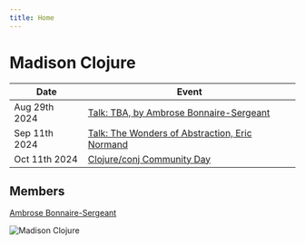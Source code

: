```yaml
---
title: Home
---
```


# Madison Clojure

| Date | Event  |
| ------------- | ------------- |
| Aug 29th 2024 | [Talk: TBA, by Ambrose Bonnaire-Sergeant](https://www.meetup.com/madison-clojure-meetup/events/302948127) |
| Sep 11th 2024 | [Talk: The Wonders of Abstraction, Eric Normand](https://www.meetup.com/madison-clojure-meetup/events/301041832/) |
| Oct 11th 2024 | [Clojure/conj Community Day](https://www.meetup.com/madison-clojure-meetup/events/301052487/) |

<!--
| 2024-08-07 | (Past) [Talk: Reconsidering Malli Scope, by Ambrose Bonnaire-Sergeant](https://www.meetup.com/madison-clojure-meetup/events/302380344/) |
| 2024-10-02 | TBD |
| 2024-11-06 | TBD |
| 2024-12-04 | TBD |
-->

## Members

[Ambrose Bonnaire-Sergeant](https://ambrosebs.com/)

![Madison Clojure](images/madclj-logo.jpg)
